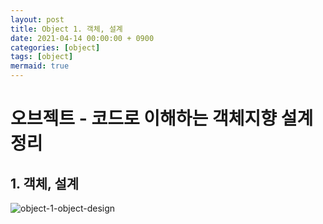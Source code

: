 ```yaml
---
layout: post
title: Object 1. 객체, 설계
date: 2021-04-14 00:00:00 + 0900
categories: [object]
tags: [object]
mermaid: true
---
```

# 오브젝트 - 코드로 이해하는 객체지향 설계 정리
## 1. 객체, 설계
![object-1-object-design](https://user-images.githubusercontent.com/13375810/114573547-6d31ee80-9cb3-11eb-85b8-b4c4954fe8a0.png)